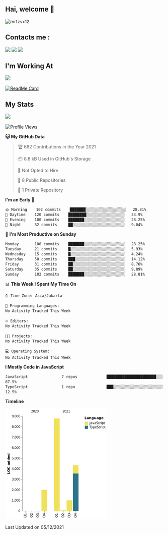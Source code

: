 ## Hai, welcome :wave:

![mrfzvx12](https://github.com/mrfzvx12.png?size=5000)

## Contacts me :

<p>
<a href="http://wa.me/6282223014661" target="blank"><img src="https://img.shields.io/badge/Whatsapp-30302f?style=social&logo=whatsapp" /></a>
<a href="http://www.instagram.com/mrf.zvx/" target="blank"><img src="https://img.shields.io/badge/Instagram-30302f?style=social&logo=instagram" /></a>
<a href="https://www.facebook.com/profile.php?id=100028409167054" target="blank"><img src="https://img.shields.io/badge/Facebook-30302f?style=social&logo=facebook" /></a>
</p>

<h2>I'm Working At</h2>

<img src="https://user-images.githubusercontent.com/72728486/104811327-36bc1300-582d-11eb-80f9-7c39c9b99e62.gif" width="120">

[![ReadMe Card](https://github-readme-stats.vercel.app/api/pin/?username=mrfzvx12&repo=whatsapp-bot&theme=buefy)](https://github.com/mrfzvx12/termux-whatsapp-bot)

## My Stats

<img height="180em" src="https://github-readme-stats.vercel.app/api?username=mrfzvx12&show_icons=true&hide_border=true&&count_private=true&include_all_commits=true" />

<!--START_SECTION:waka-->
![Profile Views](http://img.shields.io/badge/Profile%20Views-43-blue)

**🐱 My GitHub Data** 

> 🏆 682 Contributions in the Year 2021
 > 
> 📦 8.8 kB Used in GitHub's Storage 
 > 
> 🚫 Not Opted to Hire
 > 
> 📜 8 Public Repositories 
 > 
> 🔑 1 Private Repository 
 > 
**I'm an Early 🐤** 

```text
🌞 Morning    102 commits    ███████░░░░░░░░░░░░░░░░░░   28.81% 
🌆 Daytime    120 commits    ████████░░░░░░░░░░░░░░░░░   33.9% 
🌃 Evening    100 commits    ███████░░░░░░░░░░░░░░░░░░   28.25% 
🌙 Night      32 commits     ██░░░░░░░░░░░░░░░░░░░░░░░   9.04%

```
📅 **I'm Most Productive on Sunday** 

```text
Monday       100 commits    ███████░░░░░░░░░░░░░░░░░░   28.25% 
Tuesday      21 commits     █░░░░░░░░░░░░░░░░░░░░░░░░   5.93% 
Wednesday    15 commits     █░░░░░░░░░░░░░░░░░░░░░░░░   4.24% 
Thursday     50 commits     ███░░░░░░░░░░░░░░░░░░░░░░   14.12% 
Friday       31 commits     ██░░░░░░░░░░░░░░░░░░░░░░░   8.76% 
Saturday     35 commits     ██░░░░░░░░░░░░░░░░░░░░░░░   9.89% 
Sunday       102 commits    ███████░░░░░░░░░░░░░░░░░░   28.81%

```


📊 **This Week I Spent My Time On** 

```text
⌚︎ Time Zone: Asia/Jakarta

💬 Programming Languages: 
No Activity Tracked This Week

🔥 Editors: 
No Activity Tracked This Week

🐱‍💻 Projects: 
No Activity Tracked This Week

💻 Operating System: 
No Activity Tracked This Week

```

**I Mostly Code in JavaScript** 

```text
JavaScript               7 repos             ██████████████████████░░░   87.5% 
TypeScript               1 repo              ███░░░░░░░░░░░░░░░░░░░░░░   12.5%

```


**Timeline**

![Chart not found](https://raw.githubusercontent.com/mrfzvx12/mrfzvx12/main/charts/bar_graph.png) 


 Last Updated on 05/12/2021
<!--END_SECTION:waka-->
